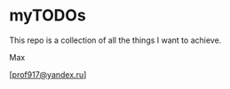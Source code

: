 # myTODOs

This repo is a collection of all the things I want to achieve.


Max

[prof917@yandex.ru]
